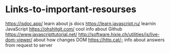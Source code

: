# Links-to-important-resourses

https://jsdoc.app/                learn about js docs
https://learn.javascript.ru/       learnin JavaScript
https://ohshitgit.com/            cool info about Github
https://www.javascripttutorial.net/
http://software.hixie.ch/utilities/js/live-dom-viewer/ about how changes DOM
https://http.cat/- info about answers from request to server
